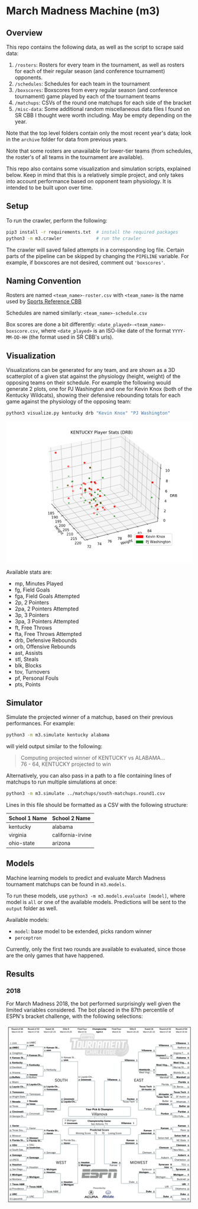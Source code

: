 # March Madness Machine (m3)

## Overview

This repo contains the following data, as well as the script to scrape said data:

1. `/rosters`: Rosters for every team in the tournament, as well as rosters for each of their regular season (and conference tournament) opponents.
2. `/schedules`: Schedules for each team in the tournament
3. `/boxscores`: Boxscores from every regular season (and conference tournament) game played by each of the tournament teams
4. `/matchups`: CSVs of the round one matchups for each side of the bracket
5. `/misc-data`: Some additional random miscellaneous data files I found on SR CBB I thought were worth including. May be empty depending on the year.

Note that the top level folders contain only the most recent year's data; look in the `archive` folder for data from previous years.

Note that some rosters are unavailable for lower-tier teams (from schedules, the roster's of all teams in the tournament are available).

This repo also contains some visualization and simulation scripts, explained below. Keep in mind that this is a relatively simple project, and only takes into account performance based on opponent team physiology. It is intended to be built upon over time.

## Setup

To run the crawler, perform the following:

```sh
pip3 install -r requirements.txt  # install the required packages
python3 -m m3.crawler             # run the crawler
```

The crawler will saved failed attempts in a corresponding log file. Certain parts of the pipeline can be skipped by changing the `PIPELINE` variable. For example, if boxscores are not desired, comment out `'boxscores'`.

## Naming Convention

Rosters are named `<team_name>-roster.csv` with `<team_name>` is the name used by [Sports Reference CBB](https://www.sports-reference.com/cbb/)

Schedules are named similarly: `<team_name>-schedule.csv`

Box scores are done a bit differently: `<date_played>-<team_name>-boxscore.csv`, where `<date_played>` is an ISO-like date of the format `YYYY-MM-DD-HH` (the format used in SR CBB's urls).

## Visualization

Visualizations can be generated for any team, and are shown as a 3D scatterplot of a given stat against the physiology (height, weight) of the opposing teams on their schedule. For example the following would generate 2 plots, one for PJ Washington and one for Kevin Knox (both of the Kentucky Wildcats), showing their defensive rebounding totals for each game against the physiology of the opposing team:

```sh
python3 visualize.py kentucky drb "Kevin Knox" "PJ Washington"
```

![Example Plot](./images/example-plot.png)

Available stats are:

-   mp, Minutes Played
-   fg, Field Goals
-   fga, Field Goals Attempted
-   2p, 2 Pointers
-   2pa, 2 Pointers Attempted
-   3p, 3 Pointers
-   3pa, 3 Pointers Attempted
-   ft, Free Throws
-   fta, Free Throws Attempted
-   drb, Defensive Rebounds
-   orb, Offensive Rebounds
-   ast, Assists
-   stl, Steals
-   blk, Blocks
-   tov, Turnovers
-   pf, Personal Fouls
-   pts, Points

## Simulator

Simulate the projected winner of a matchup, based on their previous performances. For example:

```sh
python3 -m m3.simulate kentucky alabama
```

will yield output similar to the following:

> Computing projected winner of KENTUCKY vs ALABAMA...<br />
> 76 - 64, KENTUCKY projected to win

Alternatively, you can also pass in a path to a file containing lines of matchups to run multiple simulations at once:

```sh
python3 -m m3.simulate ../matchups/south-matchups.round1.csv
```

Lines in this file should be formatted as a CSV with the following structure:

| School 1 Name | School 2 Name     |
| :------------ | :---------------- |
| kentucky      | alabama           |
| virginia      | california-irvine |
| ohio-state    | arizona           |

## Models

Machine learning models to predict and evaluate March Madness tournament matchups can be found in `m3.models`.

To run these models, use `python3 -m m3.models.evaluate [model]`, where model is `all` or one of the available models. Predictions will be sent to the `output` folder as well.

Available models:
- `model`: base model to be extended, picks random winner
- `perceptron`

Currently, only the first two rounds are available to evaluated, since those are the only games that have happened.

## Results

### 2018

For March Madness 2018, the bot performed surprisingly well given the limited variables considered. The bot placed in the 87th percentile of ESPN's bracket challenge, with the following selections:

![March Madness 2018 Bracket](./images/march-madness-2018.png)
